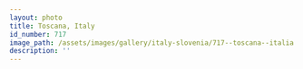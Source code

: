 ```yaml
---
layout: photo
title: Toscana, Italy
id_number: 717
image_path: /assets/images/gallery/italy-slovenia/717--toscana--italia.jpg
description: ''
---
```

